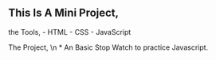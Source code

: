 ## This Is A Mini Project, 

the Tools,
    - HTML
    - CSS
    - JavaScript

The Project, \n
    * An Basic Stop Watch to practice Javascript.
    
